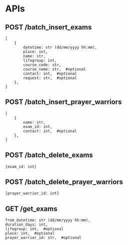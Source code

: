 # APIs

## POST /batch_insert_exams

```
[
    {
        datetime: str (dd/mm/yyyy hh:mm),
        place: int,
        name: str,
        lifegroup: int,
        course_code: str,
        course_name: str,  #optional
        contact: int,  #optional
        request: str,  #optional
    },
]
```

## POST /batch_insert_prayer_warriors

```
[
    {
        name: str,
        exam_id: int,
        contact: int,  #optional
    },
]
```

## POST /batch_delete_exams

```
[exam_id: int]
```

## POST /batch_delete_prayer_warriors

```
[prayer_warrior_id: int]
```

## GET /get_exams

``` 
from_datetime: str (dd/mm/yyyy hh:mm),
duration_days: int,
lifegroup: int,  #optional
place: int,  #optional
prayer_warrior_id: str,  #optional
```
